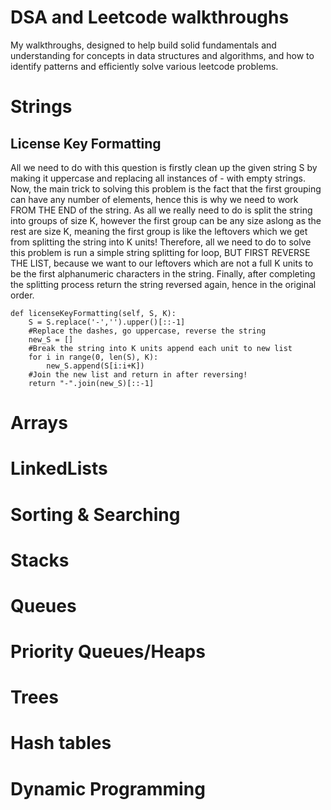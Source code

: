 # DSA and Leetcode walkthroughs 
My walkthroughs, designed to help build solid fundamentals and understanding for concepts in data structures and algorithms, and how to identify patterns and efficiently solve various leetcode problems.  

# Strings
## License Key Formatting 
All we need to do with this question is firstly clean up the given string S by making it uppercase and replacing all instances of - with empty strings.
Now, the main trick to solving this problem is the fact that the first grouping can have any number of elements, hence this is why we need to work FROM THE END of the string. As all we really need to do is split the string into groups of size K, however the first group can be any size aslong as the rest are size K, meaning the first group is like the leftovers which we get from splitting the string into K units! Therefore, all we need to do to solve this problem is run a simple string splitting for loop, BUT FIRST REVERSE THE LIST, because we want to our leftovers which are not a full K units to be the first alphanumeric characters in the string. Finally, after completing the splitting process return the string reversed again, hence in the original order. 

    def licenseKeyFormatting(self, S, K):
        S = S.replace('-','').upper()[::-1]
        #Replace the dashes, go uppercase, reverse the string
        new_S = []
        #Break the string into K units append each unit to new list
        for i in range(0, len(S), K):
            new_S.append(S[i:i+K])
        #Join the new list and return in after reversing! 
        return "-".join(new_S)[::-1]
# Arrays
# LinkedLists
# Sorting & Searching
# Stacks
# Queues
# Priority Queues/Heaps
# Trees
# Hash tables
# Dynamic Programming 
